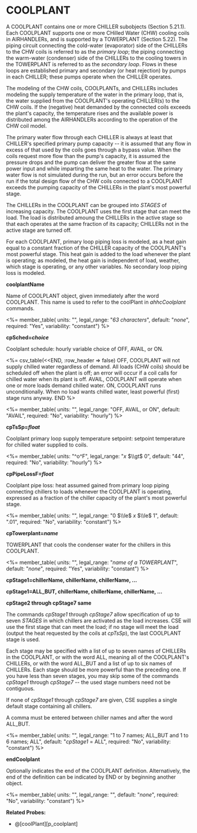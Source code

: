 # COOLPLANT

A COOLPLANT contains one or more CHILLER subobjects (Section 5.21.1). Each COOLPLANT supports one or more CHilled Water (CHW) cooling coils in AIRHANDLERs, and is supported by a TOWERPLANT (Section 5.22). The piping circuit connecting the cold-water (evaporator) side of the CHILLERs to the CHW coils is referred to as the _primary loop_; the piping connecting the warm-water (condenser) side of the CHILLERs to the cooling towers in the TOWERPLANT is referred to as the _secondary loop_. Flows in these loops are established primary and secondary (or heat rejection) by pumps in each CHILLER; these pumps operate when the CHILLER operates.

The modeling of the CHW coils, COOLPLANTs, and CHILLERs includes modeling the supply temperature of the water in the primary loop, that is, the water supplied from the COOLPLANT's operating CHILLER(s) to the CHW coils. If the (negative) heat demanded by the connected coils exceeds the plant's capacity, the temperature rises and the available power is distributed among the AIRHANDLERs according to the operation of the CHW coil model.

The primary water flow through each CHILLER is always at least that CHILLER's specified primary pump capacity -- it is assumed that any flow in excess of that used by the coils goes through a bypass value. When the coils request more flow than the pump's capacity, it is assumed the pressure drops and the pump can deliver the greater flow at the same power input and while imparting the same heat to the water. The primary water flow is not simulated during the run, but an error occurs before the run if the total design flow of the CHW coils connected to a COOLPLANT exceeds the pumping capacity of the CHILLERs in the plant's most powerful stage.

The CHILLERs in the COOLPLANT can be grouped into _STAGES_ of increasing capacity. The COOLPLANT uses the first stage that can meet the load. The load is distributed amoung the CHILLERs in the active stage so that each operates at the same fraction of its capacity; CHILLERs not in the active stage are turned off.

For each COOLPLANT, primary loop piping loss is modeled, as a heat gain equal to a constant fraction of the CHILLER capacity of the COOLPLANT's most powerful stage. This heat gain is added to the load whenever the plant is operating; as modeled, the heat gain is independent of load, weather, which stage is operating, or any other variables. No secondary loop piping loss is modeled.

**coolplantName**

Name of COOLPLANT object, given immediately after the word COOLPLANT. This name is used to refer to the coolPlant in _ahhcCoolplant_ commands.

<%= member_table(
units: "",
legal_range: "_63 characters_",
default: "_none_",
required: "Yes",
variability: "constant") %>

**cpSched=_choice_**

Coolplant schedule: hourly variable choice of OFF, AVAIL, or ON.

<%= csv_table(<<END, :row_header => false)
OFF, COOLPLANT will not supply chilled water regardless of demand. All loads (CHW coils) should be scheduled off when the plant is off; an error will occur if a coil calls for chilled water when its plant is off.
AVAIL, COOLPLANT will operate when one or more loads demand chilled water.
ON, COOLPLANT runs unconditionally. When no load wants chilled water&comma; least powerful (first) stage runs anyway.
END
%>

<%= member_table(
units: "",
legal_range: "OFF, AVAIL, or ON",
default: "AVAIL",
required: "No",
variability: "hourly") %>

**cpTsSp=_float_**

Coolplant primary loop supply temperature setpoint: setpoint temperature for chilled water supplied to coils.

<%= member_table(
units: "^o^F",
legal_range: "_x_ $\\gt$ 0",
default: "44",
required: "No",
variability: "hourly") %>

**cpPipeLossF=_float_**

Coolplant pipe loss: heat assumed gained from primary loop piping connecting chillers to loads whenever the COOLPLANT is operating, expressed as a fraction of the chiller capacity of the plant's most powerful stage.

<%= member_table(
units: "",
legal_range: "0 $\\le$ _x_ $\\le$ 1",
default: ".01",
required: "No",
variability: "constant") %>

**cpTowerplant=_name_**

TOWERPLANT that cools the condenser water for the chillers in this COOLPLANT.

<%= member_table(
units: "",
legal_range: "_name of a TOWERPLANT_",
default: "_none_",
required: "Yes",
variability: "constant") %>

**cpStage1=chillerName, chillerName, chillerName, ...**

**cpStage1=ALL_BUT, chillerName, chillerName, chillerName, ...**

**cpStage2 through cpStage7 same**

The commands _cpStage1_ through _cpStage7_ allow specification of up to seven _STAGES_ in which chillers are activated as the load increases. CSE will use the first stage that can meet the load; if no stage will meet the load (output the heat requested by the coils at _cpTsSp_), the last COOLPLANT stage is used.

Each stage may be specified with a list of up to seven names of CHILLERs in the COOLPLANT, or with the word ALL, meaning all of the COOLPLANT's CHILLERs, or with the word ALL_BUT and a list of up to six names of CHILLERs. Each stage should be more powerful than the preceding one. If you have less than seven stages, you may skip some of the commands _cpStage1_ through _cpStage7_ -- the used stage numbers need not be contiguous.

If none of _cpStage1_ through _cpStage7_ are given, CSE supplies a single default stage containing all chillers.

A comma must be entered between chiller names and after the word ALL_BUT.

<%= member_table(
units: "",
legal_range: "1 to 7 names; ALL_BUT and 1 to 6 names; ALL",
default: "_cpStage1_ = ALL",
required: "No",
variability: "constant") %>

**endCoolplant**

Optionally indicates the end of the COOLPLANT definition. Alternatively, the end of the definition can be indicated by END or by beginning another object.

<%= member_table(
units: "",
legal_range: "",
default: "_none_",
required: "No",
variability: "constant") %>

**Related Probes:**

- @[coolPlant][p_coolplant]
